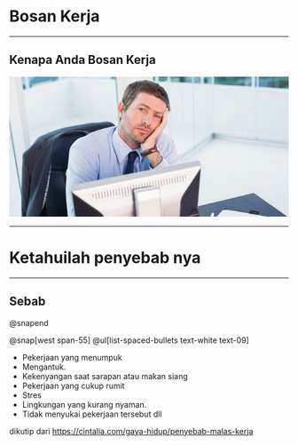 # Bosan Kerja

---

## Kenapa Anda Bosan Kerja

![IMAGE](assets/img/Ilustrasi-jenuh-bekerja.jpg)



---
# Ketahuilah penyebab nya
---
## Sebab
@snapend

@snap[west span-55] @ul[list-spaced-bullets text-white text-09]

* Pekerjaan yang menumpuk
* Mengantuk.
* Kekenyangan saat sarapan atau makan siang
* Pekerjaan yang cukup rumit
* Stres
* Lingkungan yang kurang nyaman.
* Tidak menyukai pekerjaan tersebut
dll 

dikutip dari https://cintalia.com/gaya-hidup/penyebab-malas-kerja
